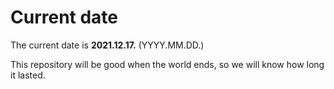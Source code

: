 # Current date

The current date is **2021.12.17.** (YYYY.MM.DD.)

This repository will be good when the world ends, so we will know how long it lasted.